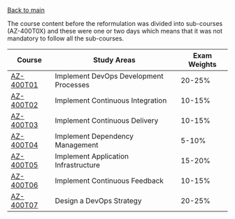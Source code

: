 [Back to main](../README.md)

The course content before the reformulation was divided into sub-courses (AZ-400T0X) and these were one or two days which means that it was not mandatory to follow all the sub-courses.

| Course | Study Areas | Exam Weights |
| --- | --- | --- |
| [AZ-400T01](AZ-400T01.md) | Implement DevOps Development Processes | 20-25% |
| [AZ-400T02](AZ-400T02.md) | Implement Continuous Integration | 10-15% |
| [AZ-400T03](AZ-400T03.md) | Implement Continuous Delivery | 10-15% |
| [AZ-400T04](AZ-400T04.md) | Implement Dependency Management | 5-10% |
| [AZ-400T05](AZ-400T05.md) | Implement Application Infrastructure | 15-20% |
| [AZ-400T06](AZ-400T06.md) | Implement Continuous Feedback | 10-15% |
| [AZ-400T07](AZ-400T07.md) | Design a DevOps Strategy | 20-25% |